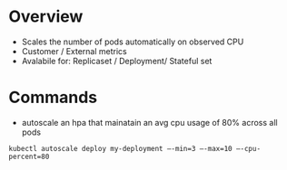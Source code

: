 # Overview
 - Scales the number of pods automatically on observed CPU
 - Customer / External metrics
 - Avalabile for: Replicaset / Deployment/ Stateful set

# Commands
- autoscale an hpa that mainatain an avg cpu usage of 80% across all pods
```commandline
kubectl autoscale deploy my-deployment —-min=3 —-max=10 —-cpu-percent=80
```


